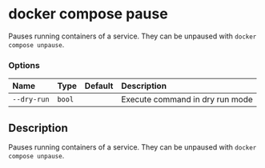 # docker compose pause

<!---MARKER_GEN_START-->
Pauses running containers of a service. They can be unpaused with `docker compose unpause`.

### Options

| Name        | Type   | Default | Description                     |
|:------------|:-------|:--------|:--------------------------------|
| `--dry-run` | `bool` |         | Execute command in dry run mode |


<!---MARKER_GEN_END-->

## Description

Pauses running containers of a service. They can be unpaused with `docker compose unpause`.